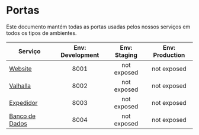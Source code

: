 # Portas
Este documento mantém todas as portas usadas pelos nossos serviços em todos os tipos de ambientes.

| Serviço       | Env: Development | Env: Staging | Env: Production | 
| ------------- |:-------------:|:-----:|:-----:|
| [Website](https://github.com/tpportugal/tpp_website)       | 8001 |  not exposed | not exposed |
| [Valhalla](https://github.com/tpportugal/tpp_valhalla)      | 8002 |  not exposed | not exposed |
| [Expedidor](https://github.com/tpportugal/tpp_expedidor)     | 8003 |  not exposed | not exposed |
| [Banco de Dados](https://github.com/tpportugal/tpp_banco_de_dados)   | 8004 | not exposed | not exposed |
